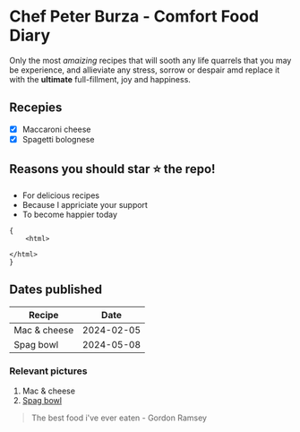 # Chef Peter Burza - Comfort Food Diary

Only the most *amaizing* recipes that will sooth any life quarrels that you may be experience, and allieviate any stress, sorrow or despair amd replace it with the **ultimate** full-fillment, joy and happiness.

## Recepies
- [x] Maccaroni cheese
- [x] Spagetti bolognese

## Reasons you should star ⭐ the repo!

* For delicious recipes
* Because I appriciate your support
* To become happier today

```
{
    <html>

</html>
}
```

## Dates published

|Recipe|Date|
|-----|-----|
|Mac & cheese| 2024-02-05|
|Spag bowl| 2024-05-08|

### Relevant pictures

1. Mac & cheese
2. [Spag bowl](https://production-media.gousto.co.uk/cms/mood-image/1938---Simply-Perfect-Spag-Bol-4235-1576753790322.jpg)

> The best food i've ever eaten - Gordon Ramsey